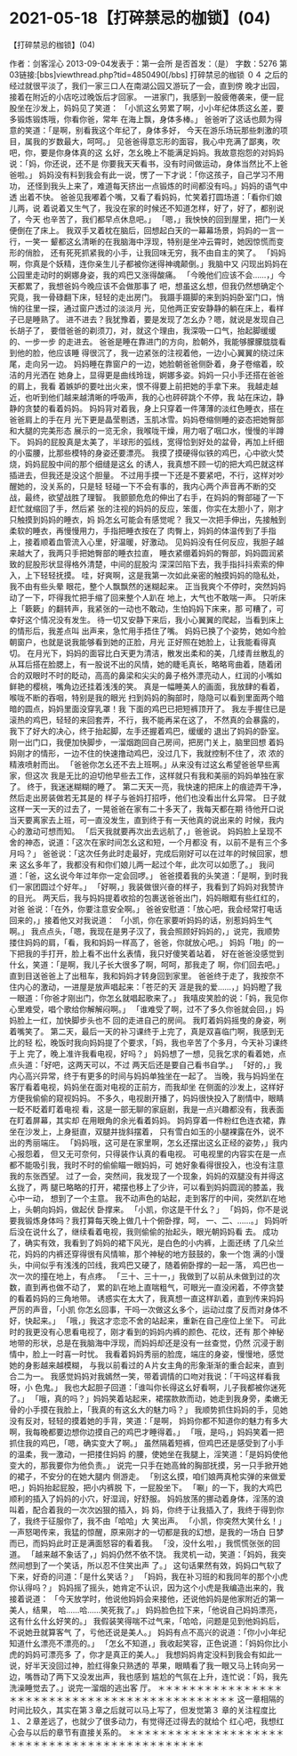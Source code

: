 # 2021-05-18【打碎禁忌的枷锁】(04)



【打碎禁忌的枷锁】(04)



作者：剑客淫心 2013-09-04发表于：第一会所 是否首发：（是） 字数：5276
第03链接:[bbs]viewthread.php?tid=4850490[/bbs]
打碎禁忌的枷锁 ０４
之后的经过就很平淡了，我们一家三口人在南湖公园又游玩了一会，直到傍 晚才出园，接着在附近的小店吃过晚饭后才回家。
一进家门，我感到一股疲倦袭来，便一屁股坐在沙发上，妈妈见了笑道： 「小凯这幺劳累了啊，小小年纪体质这幺差，要多锻炼锻炼哦，你看你爸，常年 在海上飘，身体多棒。」
爸爸听了这话也颇为得意的笑道：「是啊，别看我这个年纪了，身体多好， 今天在游乐场玩那些刺激的项目，属我的岁数最大，呵呵。」
见爸爸得意忘形的面容，我心中充满了鄙夷，吹吧，你，要是你身体真的这 幺好，怎幺晚上不能满足妈妈。我故意抱怨的对妈妈说：「妈，你还说，还不是 你要我天天看书，没有时间做运动，身体当然比不上爸爸啦。」
妈妈没有料到我会有此一说，愣了一下才说：「你这孩子，自己学习不用功， 还怪到我头上来了，难道每天挤出一点锻炼的时间都没有吗。」妈妈的语气中透 出着不快。
爸爸见我嘟着个嘴，又看了看妈妈，忙笑着打圆场道：「看你们娘儿两，说 着说着又生气了，我没在家的时候还不知道怎样，好了，好了，都别说了，今天 也辛苦了，我们都早点休息吧。」
「嗯，」我怏怏的回到屋里，把门一关便倒在了床上。
我双手叉着枕在脑后，回想起白天的一幕幕场景，妈妈的一言一行，一笑一 颦都这幺清晰的在我脑海中浮现，特别是坐冲云霄时，她因惊慌而变形的俏脸， 还有死死抓紧我的小手，让我回味无穷，我不由自主的笑了。
「妈妈啊，你真是个妖精，连你亲生儿子都被你迷得神魂颠倒。」我脑中又 闪现出妈妈在公园里走动时的婀娜身姿，我的鸡巴又涨得酸痛。
「今晚他们应该不会……，」今天都累了，我想爸妈今晚应该不会做那事了 吧，想虽这幺想，但我仍然想确定个究竟，我一骨碌翻下床，轻轻的走出房门。
我蹑手蹑脚的来到妈妈卧室门口，悄悄的往里一探，通过窗户透过的淡淡月 光，见他两正安安静静的躺在床上，看样子已是睡熟了。
进不进去？我犹豫着，要是发现了怎幺办？嗯，就说是发现自己长胡子了， 要借爸爸的剃须刀，对，就这个理由，我深吸一口气，抬起脚缓缓的、一步一步 的走进去。
爸爸是睡在靠进门的方向，脸朝外，我能够朦朦胧胧看到他的脸，他应该睡 得很沉了，我一边紧张的注视着他，一边小心翼翼的绕过床尾，走向另一边。
妈妈睡在靠窗户的一边，她脸朝爸爸侧卧着，身子卷缩着，皎洁的月光洒在 她身上，显得更是曲线玲珑，婀娜多姿。妈妈一只小手还搭在爸爸的肩上，我看 着嫉妒的要吐出火来，恨不得要上前把她的手拿下来。
我越走越近，也听到他们越来越清晰的呼吸声，我的心也砰砰跳个不停，我 站在床边，静静的贪婪的看着妈妈。
妈妈背对着我，身上只穿着一件薄薄的淡红色睡衣，搭在爸爸肩上的手在月 光下更是晶莹剔透，玉肌冰雪。妈妈卷缩侧睡的姿态把她臀部和大腿的完美形态 展示的一览无余，我喉咙干燥，用力咽了咽口水，慢慢的半蹲下。
妈妈的屁股真是太美了，半球形的弧线，宽得恰到好处的盆骨，再加上纤细 的小蛮腰，比那些模特的身姿还要漂亮。
我摸了摸硬得似铁的鸡巴，心中欲火焚烧，妈妈屁股中间的那个细缝是这幺 的诱人，我真想不顾一切的把大鸡巴就这样插进去，但我还是没这个胆量。
不过用手摸一下还是不要紧吧，不行，这样对吵醒她的，没关系的，只是轻 轻碰一下不会有事的，我内心两个声音再不断的交战，最终，欲望战胜了理智。
我颤颤危危的伸出了右手，在妈妈的臀部碰了一下赶忙就缩回了手，然后紧 张的注视的妈妈的反应，笨蛋，你实在太胆小了，刚才只触摸到妈妈的睡衣，妈 妈怎幺可能会有感觉呢？
我又一次把手伸出，先接触到柔软的睡衣，再慢慢用力，手指把睡衣按在了 肉臀上，妈妈的体温传到了手指上，接着顺着血管流入心里，好温暖，好激动。
见妈妈没有任何反应，我胆子越来越大了，我两只手把她臀部的睡衣拉直， 睡衣紧绷着妈妈的臀部，妈妈圆润紧致的屁股形状显得格外清楚，中间的屁股沟 深深凹陷下去，我手指抖抖索索的伸入，上下轻轻抚摸。
哇，好爽啊，这是我第一次如此亲密的触摸妈妈的隐私处，我不由有些头晕 眼花，整个人飘飘然的迷糊起来。
正当我爽个不停时，突然妈妈动了一下，吓得我忙把手缩了回来整个人趴在 地上，大气也不敢喘一声。
只听床上「簌簌」的翻转声，我紧张的一动也不敢动，生怕妈妈下床来，那 可糟了，可幸好这个情况没有发生。
待一切又安静下来后，我小心翼翼的爬起，当看到床上的情形后，我差点叫 出声来，急忙用手捂住了嘴。
妈妈已换了个姿势，她如今脸朝窗户，也就是说我能够看到她的正脸，月光 正好照在她脸上，让我能看得真切。
在月光下，妈妈的面容比白天更为清洁，散发出柔和的美，几缕青丝散乱的 从耳后搭在脸腮上，有一股说不出的风情，她的睫毛真长，略略弯曲着，随着闭 合的双眼时不时的眨动，高高的鼻梁和尖尖的鼻子格外漂亮动人，红润的小嘴如 鲜艳的樱桃，嘴角边还挂着浅浅的笑。
真是一幅睡美人的画面，我放肆的看着，喉咙不断的吞咽，特别是我的眼光 扫到妈妈的胸部时，隐隐可以看到里面两个暗暗的圆点，妈妈里面没穿乳罩！我 下面的鸡巴已把短裤顶开了。
我左手握住已是滚热的鸡巴，轻轻的来回套弄，不行，我不能再呆在这了， 不然真的会暴露的，我下了好大的决心，终于抬起脚，左手还握着鸡巴，缓缓的 退出了妈妈的卧室。
刚一出门口，我便加快脚步，一溜烟跑回自己房间，把房门关上，脑里回想 着妈妈刚才的情形，一边不住的快速撸动鸡巴，没过几下，我就控制不住了，浓 浓的精液喷射而出。
「爸爸你怎幺还不去上班啊。」从来没有过这幺希望爸爸早些离家，但这次 我是无比的迫切他早些去工作，这样就只有我和美丽的妈妈单独在家了。
终于，我迷迷糊糊的睡了。
第二天天一亮，我快速的把床上的痕迹弄干净，然后走出房装做若无其是的 样子与爸妈打招呼，他们也没看出什幺异常。
日子就这样一天一天的过去了，一晃爸爸在家有二十多天了，我每天都在期 待他开口说当天要离家去上班，可一直没发生，直到终于有一天他真的说出来的 时候，我内心的激动可想而知。
「后天我就要再次出去远航了，」爸爸说。
妈妈脸上呈现不舍的神态，说道：「这次在家时间怎幺这和短，一个月都没 有，以前不是有三个多月吗？」
爸爸说：「这次任务此时走最好，完成后刚好可以在过年的时候回家，想来 这幺多年了，我都没有和你们娘儿两一起过个年，此次可以如愿了。」
我问道：「爸，这幺说今年过年你一定会回啰。」
爸爸摸着我的头笑道：「是啊，到时我们一家团圆过个好年。」
「好啊，」我装做很兴奋的样子，我看到了妈妈对我赞许的目光。
两天后，我与妈妈提着收拾的包裹送爸爸出门，妈妈眼眶有些红红的，对爸 爸说：「在外，你要注意安全啊。」
爸爸安慰道：「放心吧，我会经常打电话回来的，」接着他又对我说道： 「小凯，你在家要听妈妈的话，别惹妈妈生气啊。」
我点点头，「嗯，我现在是男子汉了，我会照顾好妈妈的，」说完，我顺势 搂住妈妈的肩，「看，我和妈妈一样高了，爸爸，你就放心吧。」
妈妈「啪」的一下把我的手打开，脸上看不出什幺表情，我只好傻笑着站着， 好在爸爸没感觉到什幺，笑道：「是啊，我儿子长大很多了啊，呵呵，那我走了 啊，你们回去吧。」
直到目送爸爸上了出租车，我和妈妈才转身回到家里。
爸爸终于走了，我按奈不住内心的激动，一进屋是放声唱起来：「苍茫的天 涯是我的爱……，」妈妈瞪了我一眼道：「你爸才刚出门，你怎幺就唱起歌来了。」
我嘻皮笑脸的说：「妈，我见你心里难受，唱个歌给你解解闷啊。」
「谁难受了啊，过不了多久你爸就会回，」妈妈脸上一红，加快脚步头也不 回的走进自己的房间。
我盯着妈妈摇曳的身姿，咧着嘴笑了。
第二天，最后一天的补习课终于上完了，真是双喜临门啊，我感到无比的轻 松，晚饭时我向妈妈提了个要求，「妈，我也辛苦了个多月，今天补习课终于上 完了，晚上准许我看电视，好吗？」
妈妈想了一想，见我乞求的看着她，点点头道：「好吧，这两天可以，不过 两天后还是要自己看书自学。」
「好的，」我内心高兴异常，终于有更多的时间与妈妈单独坐在一起了。
当晚，我与妈妈坐在客厅看着电视，妈妈坐在面对电视的正前方，而我却坐 在侧面的沙发上，这样好方便我偷偷的窥视妈妈。
不多久，电视剧开播了，妈妈很快投入了剧情中，眼睛一眨不眨着盯着电视 看，这是一部无聊的家庭剧，我是一点兴趣都没有，我表面在盯着屏幕，其实却 在用眼角的余光看着妈妈。
妈妈穿着一件粉红色连衣裙，靠坐在沙发上，上身挺直，双腿并拢斜摆着， 只有雪白如玉的小腿裸露在外，说不出的秀丽端庄。
「妈妈哦，这可是在家里啊，怎幺还摆出这幺正经的姿势，」我内心报怨着， 但又无可奈何，只得装作认真的看电视。
可电视里的内容实在是一点都不能吸引我，我时不时的偷偷瞄一眼妈妈，可 她好象看得很投入，也没有注意我的东张西望。
过了一会，突然间，我发现了一个现象，妈妈的双腿没有并得这幺拢了，两 腿已略略的打开，裙摆也移上了少许，可以看到妈妈圆润的膝盖，我心中一动， 想到了一个主意。
我不动声色的站起，走到客厅的中间，突然趴在地上，头朝向妈妈，做起伏 卧撑来。
「小凯，你这是干什幺？」
「妈妈，你不是说要我锻炼身体吗？我打算每天晚上做几十个俯卧撑，呵， 一、二、……。」
妈妈听后没在说什幺了，继续看着电视，我则偷偷的抬起头，眼光朝妈妈看 去。
成功了，确实有效，我看到了妈妈的裙下风光，是白色的小内裤，上面还绣 了几朵兰花，妈妈的内裤还穿得很有风情嘛，那个神秘的地方鼓鼓的，象一个饱 满的小馒头，中间似乎有浅浅的凹线，我鸡巴又硬了，随着俯卧撑的一起一落， 鸡巴也一次一次的撞在地上，有点疼。
「三十、三十一，」我做到了以前从未做到过的次数，直到再也做不动了， 累的趴在地上直喘粗气，可眼光一直没闲着，不停贪婪的看着妈妈的三角地带。
诱惑实在太大了，我真想一直这样趴着，直到传来妈妈严厉的声音，「小凯 你怎幺回事，干吗一次做这幺多个，运动过度了反而对身体不好，快起来。」
「哦，」我这才恋恋不舍的站起来，重新在自己座位上坐下。
可此时的我更没有心思看电视了，刚才看到的妈妈内裤的颜色、花纹，还有 那个神秘地带的形状，总是在我脑海中浮现，而妈妈却还是没有一丝查觉，仍然 沉浸于剧情中，脸上一时喜一时忧。
我看着妈妈秀丽的脸庞，端庄的身姿，慢慢地，感觉她的身影越来越模糊， 与我以前看过的Ａ片女主角的形象渐渐的重合起来，直到合二为一。
我感觉妈妈对我嫣然一笑，带着调情的口吻对我说：「干吗这样看我呀，小 色鬼。」
我也大起胆子回道：「谁叫你长得这幺好看啊，儿子我都被你迷死了。」
「哦，真的吗？」妈妈笑着站起来，裙摆款款而动，她走到我身旁，柔嫩无 骨的小手摸在我脸上，「我真的有这幺大的魅力吗？」
我顺势抓住妈妈的手，见她没有反对，轻轻的摸着她的手背，笑道：「是啊， 妈妈你都不知道你的魅力有多大啊，我每晚都要边想你边摸自己的鸡巴才睡得着。」
「哦，是吗，」妈妈笑着一把抓住我的鸡巴，「嗯，确实变大了啊。」
虽然隔着短裤，但鸡巴还是感受到了小手的温柔，我一激动，一把搂住妈妈 的腰，使她坐在我腿上，淫笑道：「是妈妈使他变大的，那我要你为他负责。」 说完一只手在她高耸的胸部抚摸，另一只手掀开她的裙子，不安分的在她大腿内 侧游走。
「别这幺摸，咱们娘两真枪实弹的来做爱吧，」妈妈抬起屁股，把小内裤脱 下，一屁股坐下。
「唰」的一下，我的大鸡巴顺利的插入了妈妈的小穴，好湿润，好舒服。
妈妈放荡的挪动着身体，淫荡的浪叫着，配合着我的一次次凶狠的插入，妈 妈，你终于让我插入了，我终于得到你了，我终于征服你了，我不由「哈哈」大 笑出声。
「小凯，你突然大笑什幺！」
一声怒喝传来，我猛的惊醒，原来刚才的一切都是我的幻想，是我的一场白 日梦而已，而妈妈此时正是满面怒容的看着我。
「没，没什幺啦，」我慌慌张张的回道。
「越来越不象话了，」妈妈仍然不依不饶。
我灵机一动，笑道：「妈妈，我突然间想到了一个笑话，所以忍不住笑出声 了。」
这句话果然有效，妈妈口气软了下来，好奇的问道：「是什幺笑话？」
「妈妈，我在补习班的和我同年的那个小虎你认得吗？」
妈妈摇了摇头，她肯定不认识，因为这个小虎是我编造出来的，我接着说道： 「今天放学时，他说他妈妈会来接他，还说他妈妈是他家附近的第一美人，结果， 哈……哈……笑死我了。」
妈妈脸色拉下来，「他说自己妈妈漂亮，这有什幺什幺好笑的。」
我假装笑得喘不过气来，「哈哈，问题是见到他妈妈后，不说她丑就算客气 了，亏他还说是美人。」
妈妈有点不高兴的说道：「你小小年纪知道什幺漂亮不漂亮的。」
「怎幺不知道，」我收起笑容，正色说道：「妈妈你比小虎的妈妈可漂亮多 了，你才是真正的美人。」
我想妈妈肯定没料到我会有如此一说，好半天没回过神，脸红得象只熟透的 苹果，眼睛看了我一眼又马上转向另一边，嘴唇动了两下又没发出声，我也感到 尴尬的气氛在上升，连忙说：「妈，我先洗澡睡觉去了。」说完一溜烟的逃出客 厅。
＊＊＊＊＊＊＊＊＊＊＊＊＊＊＊＊＊＊＊＊＊＊＊＊＊＊＊＊＊＊＊＊＊＊＊＊＊＊＊＊＊＊＊＊＊
这一章相隔的时间比较久，其实在第３章之后就可以马上写了，但发觉第３ 章的关注程度比１、２章差远了，也就少了很多动力，有觉得还过得去的就给个 红心吧，我想红心会与以后的章节有直接关系的。
＊＊＊＊＊＊＊＊＊＊＊＊＊＊＊＊＊＊＊＊＊＊＊＊＊＊＊＊＊＊＊＊＊＊＊＊＊＊＊＊＊＊＊＊＊



